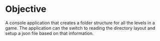 # Objective
A console application that creates a folder structure for all the levels in a game. The application can the switch to reading the directory layout and setup a json file based on that information. 